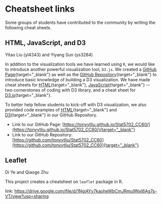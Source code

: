 
# Cheatsheet links

Some groups of students have contributed to the community by writing the following cheat sheets.


## HTML, JavaScript, and D3

Yitao Liu (yl4343) and Yiyang Sun (ys3284)

In addition to the visualization tools we have learned using `R`, we would like to introduce another powerful visualization tool, `D3.js`. We created a [GitHub Page](https://tonyytliu.github.io/Stat5702_CC60/){target="_blank"} as well as the [GitHub Repository](https://github.com/tonyytliu/Stat5702_CC60){target="_blank"} to introduce basic knowledge of building a D3 visualization. We have made cheat sheets for [HTML](https://github.com/tonyytliu/Stat5702_CC60/blob/master/intro_to_html/Basic_HTML_Notes.pdf){target="_blank"}, [JavaScript](https://github.com/tonyytliu/Stat5702_CC60/blob/master/intro_to_js/Basic_JavaScript_Notes.pdf){target="_blank"} -- two cornerstones of coding with D3 library, and a cheat sheet for [D3.js](https://github.com/tonyytliu/Stat5702_CC60/blob/master/intro_to_d3/Basic_D3_Notes.pdf){target="_blank"}. 

To better help fellow students to kick-off with D3 visualization, we also provided code examples of [HTML](https://github.com/tonyytliu/Stat5702_CC60/blob/master/intro_to_html/html_examples.html){target="_blank"} and [D3](https://github.com/tonyytliu/Stat5702_CC60/blob/master/intro_to_d3/d3_example.html){target="_blank"} in our GitHub Repository.

- Link to our GitHub Page: [https://tonyytliu.github.io/Stat5702_CC60/](https://tonyytliu.github.io/Stat5702_CC60/){target="_blank"}
- Link to our GitHub Repository: [https://github.com/tonyytliu/Stat5702_CC60](https://github.com/tonyytliu/Stat5702_CC60){target="_blank"}


## Leaflet

Di Ye and Qiaoge Zhu

This project creates a cheatsheet on `leaflet` package in R.

link: https://drive.google.com/file/d/1NgiAYy7kaoheWbCmJRmu9NxI6Ag7s-VT/view?usp=sharing


